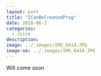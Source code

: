 ```yaml
---
layout: post
title: "ICanBeCreatedProg"
date: 2018-06-3
categories:
  - Juice
description:
image: ../_images/IMG_6414.JPG 
image-sm: ../_images/IMG_6414.JPG 
---
```

Will come soon
